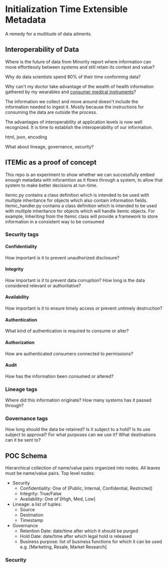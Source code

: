 # Initialization Time Extensible Metadata
A remedy for a multitude of data ailments.

## Interoperability of Data
Where is the future of data from Minority report where information can move effortlessly between systems and still 
retain its context and value?

Why do data scientists spend 80% of their time conforming data?

Why can't my doctor take advantage of the wealth of health information gathered by my wearables and 
[consumer medical instruments](https://www.alivecor.com/kardiamobile/)?

The information we collect and move around doesn't include the information needed to ingest it. Mostly because the 
instructions for consuming the data are outside the process.

The advantages of interoperability at application levels is now well recognized. It is time to establish the 
interoperability of our information.

html, json, encoding

What about lineage, governance, security?

## ITEMic as a proof of concept
This repo is an experiment to show whether we can successfully embed enough metadata with inforamtion as it flows
through a system, to allow that system to make better decisions at run-time.

itemic.py contains a class definition which is intended to be used with multiple inheritance for objects which also contain information fields.
itemic_handler.py contains a class definition which is intended to be used with multiple inheritance for objects which will handle itemic objects.
For example, 
Inheriting from the Itemic class will provide a framework to store information in a consistent way to be consumed  

### Security tags
#### Confidentiality
How important is it to prevent unauthorized disclosure? 
#### Integrity
How important is it to prevent data corruption?
How long is the data considered relevant or authoritative?
#### Availability
How important is it to ensure timely access or prevent untimely destruction?
#### Authentication
What kind of authentication is required to consume or alter? 
#### Authorization
How are authenticated consumers connected to permissions? 
#### Audit
How has the information been consumed or altered?

### Lineage tags
Where did this information originate? How many systems has it passed through?

### Governance tags
How long should the data be retained?
Is it subject to a hold?
Is its use subject to approval?
For what purposes can we use it?
What destinations can it be sent to?

## POC Schema
Hierarchical collection of name/value pairs organized into nodes. All leaves must be name/value pairs.
Top level nodes:
* Security
  * Confidentiality: One of [Public, Internal, Confidential, Restricted]
  * Integrity: True/False
  * Availability: One of [High, Med, Low]
* Lineage: a list of tuples:
  * Source
  * Destination
  * Timestamp
* Governance
  * Retention Date: date/time after which it should be purged
  * Hold Date: date/time after which legal hold is released
  * Business purpose: list of business functions for which it can be used e.g. [Marketing, Resale, Market Research]
### Security
